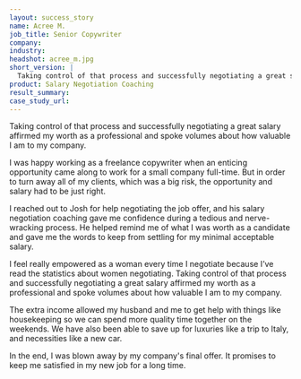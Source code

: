 ```yaml
---
layout: success_story
name: Acree M.
job_title: Senior Copywriter
company: 
industry: 
headshot: acree_m.jpg
short_version: |
  Taking control of that process and successfully negotiating a great salary affirmed my worth as a professional and spoke volumes about how valuable I am to my company.
product: Salary Negotiation Coaching
result_summary: 
case_study_url: 
---
```


Taking control of that process and successfully negotiating a great salary affirmed my worth as a professional and spoke volumes about how valuable I am to my company.

I was happy working as a freelance copywriter when an enticing opportunity came along to work for a small company full-time. But in order to turn away all of my clients, which was a big risk, the opportunity and salary had to be just right.

I reached out to Josh for help negotiating the job offer, and his salary negotiation coaching gave me confidence during a tedious and nerve-wracking process. He helped remind me of what I was worth as a candidate and gave me the words to keep from settling for my minimal acceptable salary.

I feel really empowered as a woman every time I negotiate because I’ve read the statistics about women negotiating. Taking control of that process and successfully negotiating a great salary affirmed my worth as a professional and spoke volumes about how valuable I am to my company.

The extra income allowed my husband and me to get help with things like housekeeping so we can spend more quality time together on the weekends. We have also been able to save up for luxuries like a trip to Italy, and necessities like a new car.

In the end, I was blown away by my company's final offer. It promises to keep me satisfied in my new job for a long time.